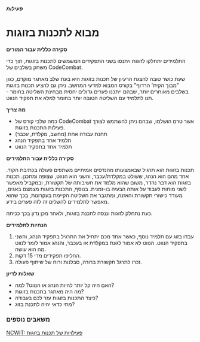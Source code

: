 ##### פעילות

# מבוא לתכנות בזוגות

**סקירה כללית עבור המורים**

התלמידים יתחלקו לזוגות ויתנסו בשני התפקידים המשמשים לתכנות בזוגות, תוך כדי משחק בשלבים של CodeCombat.

שעת כושר טובה להצגת הרעיון של תכנות בזוגות היא בעת שלב מאתגר מוקדם, כגון "מבוך הקית' הרדוף" בקורס המבוא למדעי המחשב. ניתן גם להציע תכנות בזוגות בשלבים מאוחרים יותר, שבהם ייתכנו פערים גדולים יחסית מבחינת השליטה בחומר \- תנו לתלמיד עם השליטה הטובה יותר בחומר למלא את תפקיד הנווט.

**מה צריך**

*   כמה שלבי קורס של CodeCombat אשר טרם הושלמו, שבהם ניתן להשתמש לצורך פעילות התכנות בזוגות.
*   תחנת עבודה אחת (מחשב, מקלדת, עכבר)
*   תלמיד אחד בתפקיד הנהג
*   תלמיד אחד בתפקיד הנווט

**סקירה כללית עבור התלמידים**

תכנות בזוגות הוא תרגיל שבאמצעותו מהנדסים אמיתיים משתפים פעולה בכתיבת הקוד. אחד מהם הוא הנהג, ששולט במקלדת/עכבר, והשני הוא הנווט, שצופה ומתכנן. תכנות בזוגות הוא דבר נהדר, משום שהוא מלמד את חשיבותה של תקשורת, ובמקביל מאפשר לשני מוחות לעבוד על אותה הבעיה בו-זמנית. בנוסף, התכנות בזוגות מצמצם באגים, מעודד כישורי תקשורת והאזנה, ומתגבר את השליטה הקיימת בעקרונות, בכך שהוא מאפשר לתלמידים להשלים זה לזה פערים בידע.

כעת נתחלק לזוגות וננסה לתכנת בזוגות, ולאחר מכן נדון בכך ככיתה.

**הנחיות לתלמידים**

1.  עבדו בזוג עם תלמיד נוסף, כאשר אחד מכם יתחיל את התרגיל בתפקיד הנהג, והשני בתפקיד הנווט. הנווט לא אמור לגעת במקלדת או בעכבר, והנהג אמור לומר לנווט מה הוא עושה.
2.  החליפו תפקידים מדי 15 דקות.
3.  זכרו לתרגל תקשורת ברורה, סבלנות ורוח של שיתוף פעולה.

**שאלות לדיון**

*   האם היה קל יותר להיות הנהג או הנווט? למה?
*   מה היה מאתגר בתכנות בזוגות?
*   כיצד התכנות בזוגות עזר לכם בעבודה?
*   מתי כדאי יהיה לתכנת בזוג?

### משאבים נוספים

[NCWIT: פעילויות של תכנות בזוגות](https://www.ncwit.org/resources/pair-programming-box-power-collaborative-learning)
